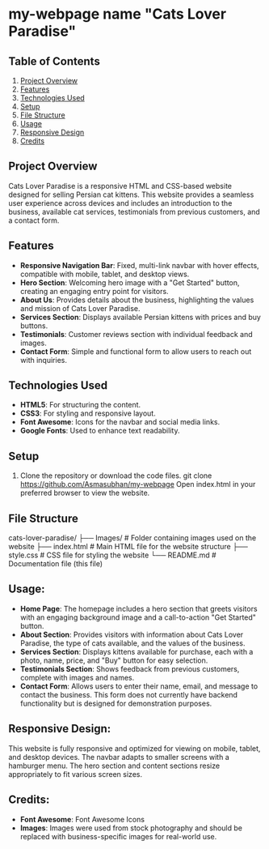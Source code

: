 # my-webpage name "Cats Lover Paradise"

## Table of Contents

1. [Project Overview](#project-overview)
2. [Features](#features)
3. [Technologies Used](#technologies-used)
4. [Setup](#setup)
5. [File Structure](#file-structure)
6. [Usage](#usage)
7. [Responsive Design](#responsive-design)
8. [Credits](#credits)

## Project Overview
Cats Lover Paradise is a responsive HTML and CSS-based website designed for selling Persian cat kittens. This website provides a seamless user experience across devices and includes an introduction to the business, available cat services, testimonials from previous customers, and a contact form.

## Features
- **Responsive Navigation Bar**: Fixed, multi-link navbar with hover effects, compatible with mobile, tablet, and desktop views.
- **Hero Section**: Welcoming hero image with a "Get Started" button, creating an engaging entry point for visitors.
- **About Us**: Provides details about the business, highlighting the values and mission of Cats Lover Paradise.
- **Services Section**: Displays available Persian kittens with prices and buy buttons.
- **Testimonials**: Customer reviews section with individual feedback and images.
- **Contact Form**: Simple and functional form to allow users to reach out with inquiries.

## Technologies Used
- **HTML5**: For structuring the content.
- **CSS3**: For styling and responsive layout.
- **Font Awesome**: Icons for the navbar and social media links.
- **Google Fonts**: Used to enhance text readability.

## Setup
1. Clone the repository or download the code files.
git clone https://github.com/Asmasubhan/my-webpage
Open index.html in your preferred browser to view the website.

## File Structure
cats-lover-paradise/
├── Images/                # Folder containing images used on the website
├── index.html             # Main HTML file for the website structure
├── style.css              # CSS file for styling the website
└── README.md              # Documentation file (this file)

## Usage:
- **Home Page**: The homepage includes a hero section that greets visitors with an engaging background image and a call-to-action "Get Started" button.
- **About Section**: Provides visitors with information about Cats Lover Paradise, the type of cats available, and the values of the business.
- **Services Section**: Displays kittens available for purchase, each with a photo, name, price, and "Buy" button for easy selection.
- **Testimonials Section**: Shows feedback from previous customers, complete with images and names.
- **Contact Form**: Allows users to enter their name, email, and message to contact the business. This form does not currently have backend functionality but is designed for demonstration purposes.
  
## Responsive Design:
This website is fully responsive and optimized for viewing on mobile, tablet, and desktop devices.
The navbar adapts to smaller screens with a hamburger menu.
The hero section and content sections resize appropriately to fit various screen sizes.

## Credits:
- **Font Awesome**: Font Awesome Icons
- **Images**: Images were used from stock photography and should be replaced with business-specific images for real-world use.
